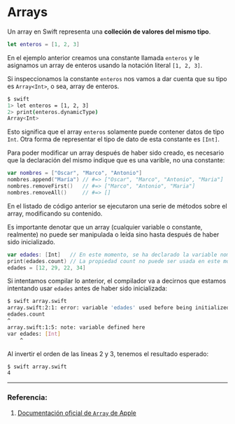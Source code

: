 # Arrays

Un array en Swift representa una **colleción de valores del mismo tipo**.

```swift
let enteros = [1, 2, 3]
```

En el ejemplo anterior creamos una constante llamada `enteros` y le asignamos un array de enteros usando la notación literal `[1, 2, 3]`. 

Si inspeccionamos la constante `enteros` nos vamos a dar cuenta que su tipo es `Array<Int>`, o sea, array de enteros. 

```bash
$ swift
1> let enteros = [1, 2, 3]
2> print(enteros.dynamicType)
Array<Int>
```

Esto significa que el array `enteros` solamente puede contener datos de tipo `Int`. Otra forma de representar el tipo de dato de esta constante es `[Int]`.

Para poder modificar un array después de haber sido creado, es necesario que la declaración del mismo indique que es una varible, no una constante:

```swift
var nombres = ["Oscar", "Marco", "Antonio"]
nombres.append("María") // #=> ["Oscar", "Marco", "Antonio", "Maria"]
nombres.removeFirst()   // #=> ["Marco", "Antonio", "Maria"]
nombres.removeAll()     // #=> []
```

En el listado de código anterior se ejecutaron una serie de métodos sobre el array, modificando su contenido.

Es importante denotar que un array (cualquier variable o constante, realmente) no puede ser manipulada o leída sino hasta después de haber sido inicializado.

```swift
var edades: [Int]   // En este momento, se ha declarado la variable nombres, pero no ha sido inicializada
print(edades.count) // La propiedad count no puede ser usada en este momento
edades = [12, 29, 22, 34]
```

Si intentamos compilar lo anterior, el compilador va a decirnos que estamos intentando usar `edades` antes de haber sido inicializada:

```bash
$ swift array.swift
array.swift:2:1: error: variable 'edades' used before being initialized
edades.count
^
array.swift:1:5: note: variable defined here
var edades: [Int]
    ^
```

Al invertir el orden de las lineas 2 y 3, tenemos el resultado esperado:

```bash
$ swift array.swift
4
```

---

### Referencia:
1. [Documentación oficial de `Array` de Apple](https://developer.apple.com/library/ios/documentation/Swift/Reference/Swift_Array_Structure/index.html)